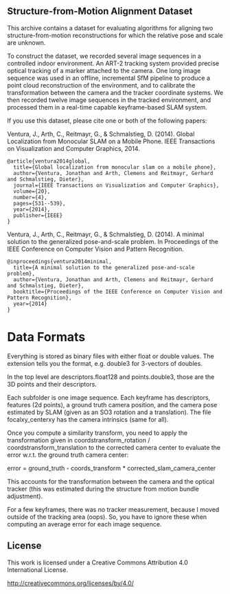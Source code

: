 Structure-from-Motion Alignment Dataset
---------------------------------------

This archive contains a dataset for evaluating algorithms for aligning two
structure-from-motion reconstructions for which the relative pose and scale are unknown.

To construct the dataset, we recorded several image sequences in a controlled
indoor environment.  An ART-2 tracking system provided precise optical tracking
of a marker attached to the camera. One long image sequence was used in an offline,
incremental SfM pipeline to produce a point cloud reconstruction of the environment,
and to calibrate the transformation between the camera and the tracker coordinate systems.
We then recorded twelve image sequences in the tracked environment, and processed them in
a real-time capable keyframe-based SLAM system.

If you use this dataset, please cite one or both of the following papers:

Ventura, J., Arth, C., Reitmayr, G., & Schmalstieg, D. (2014). Global Localization from Monocular SLAM on a Mobile Phone. IEEE Transactions on Visualization and Computer Graphics, 2014.

    @article{ventura2014global,
      title={Global localization from monocular slam on a mobile phone},
      author={Ventura, Jonathan and Arth, Clemens and Reitmayr, Gerhard and Schmalstieg, Dieter},
      journal={IEEE Transactions on Visualization and Computer Graphics},
      volume={20},
      number={4},
      pages={531--539},
      year={2014},
      publisher={IEEE}
    }

Ventura, J., Arth, C., Reitmayr, G., & Schmalstieg, D. (2014). A minimal solution to the
generalized pose-and-scale problem. In Proceedings of the IEEE Conference on Computer
Vision and Pattern Recognition.

    @inproceedings{ventura2014minimal,
      title={A minimal solution to the generalized pose-and-scale problem},
      author={Ventura, Jonathan and Arth, Clemens and Reitmayr, Gerhard and Schmalstieg, Dieter},
      booktitle={Proceedings of the IEEE Conference on Computer Vision and Pattern Recognition},
      year={2014}
    }

Data Formats
=============================================================================

Everything is stored as binary files with either float or double values.  The
extension tells you the format, e.g. double3 for 3-vectors of doubles.

In the top level are descriptors.float128 and points.double3, those are the 3D
points and their descriptors.

Each subfolder is one image sequence.  Each keyframe has descriptors, features
(2d points), a ground truth camera position, and the camera pose estimated by
SLAM (given as an SO3 rotation and a translation).  The file focalxy_centerxy
has the camera intrinsics (same for all).

Once you compute a similarity transform, you need to apply the transformation
given in coordstransform_rotation / coordstransform_translation to the corrected
camera center to evaluate the error w.r.t. the ground truth camera center:

error = ground_truth - coords_transform * corrected_slam_camera_center

This accounts for the transformation between the camera and the optical tracker
(this was estimated during the structure from motion bundle adjustment).

For a few keyframes, there was no tracker measurement, because I moved outside
of the tracking area (oops).  So, you have to ignore these when computing an
average error for each image sequence.

License
-------

This work is licensed under a Creative Commons Attribution 4.0 International License.

http://creativecommons.org/licenses/by/4.0/


